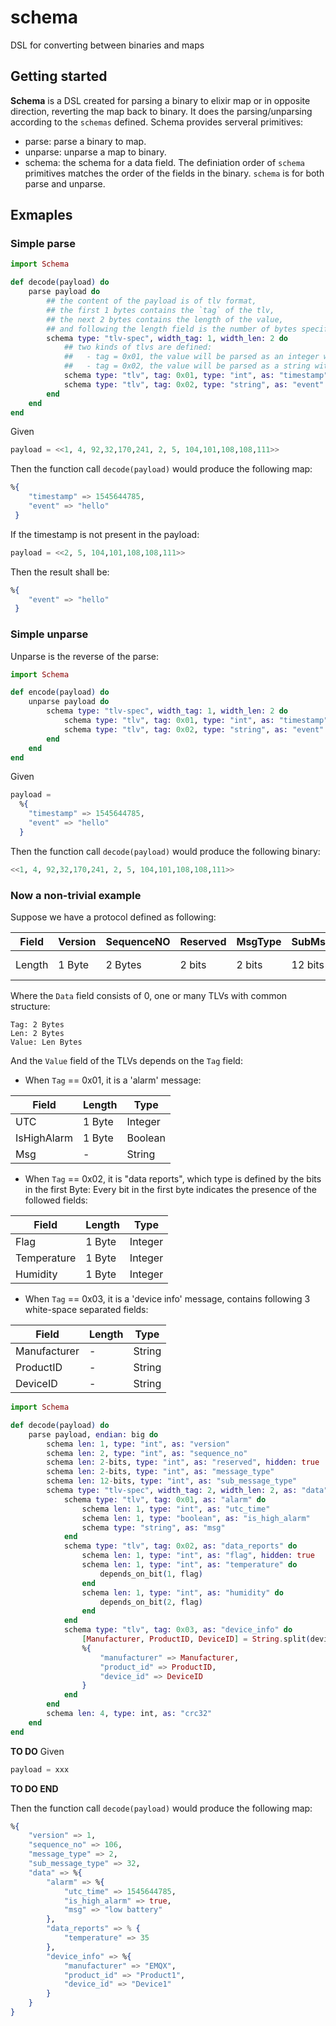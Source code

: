 # schema
DSL for converting between binaries and maps

## Getting started
**Schema** is a DSL created for parsing a binary to elixir map or in opposite direction, reverting the map back to binary. It does the parsing/unparsing according to the `schemas` defined.
Schema provides serveral primitives:
- parse: parse a binary to map.
- unparse: unparse a map to binary.
- schema: the schema for a data field. The definiation order of `schema` primitives matches the order of the fields in the binary. `schema` is for both parse and unparse.

## Exmaples
### Simple parse
```elixir
import Schema

def decode(payload) do
    parse payload do
        ## the content of the payload is of tlv format,
        ## the first 1 bytes contains the `tag` of the tlv,
        ## the next 2 bytes contains the length of the value,
        ## and following the length field is the number of bytes specified by the length.
        schema type: "tlv-spec", width_tag: 1, width_len: 2 do
            ## two kinds of tlvs are defined:
            ##   - tag = 0x01, the value will be parsed as an integer with a key = "timestamp"
            ##   - tag = 0x02, the value will be parsed as a string with a key = "event"
            schema type: "tlv", tag: 0x01, type: "int", as: "timestamp"
            schema type: "tlv", tag: 0x02, type: "string", as: "event"
        end
    end
end
```

Given
```elixir
payload = <<1, 4, 92,32,170,241, 2, 5, 104,101,108,108,111>>
```
Then the function call `decode(payload)` would produce the following map:
```elixir
%{
    "timestamp" => 1545644785,
    "event" => "hello"
 }
```

If the timestamp is not present in the payload:
```elixir
payload = <<2, 5, 104,101,108,108,111>>

```
Then the result shall be:
```elixir
%{
    "event" => "hello"
 }
```
### Simple unparse
Unparse is the reverse of the parse:

```elixir
import Schema

def encode(payload) do
    unparse payload do
        schema type: "tlv-spec", width_tag: 1, width_len: 2 do
            schema type: "tlv", tag: 0x01, type: "int", as: "timestamp"
            schema type: "tlv", tag: 0x02, type: "string", as: "event"
        end
    end
end
```
Given
```elixir
payload =
  %{
    "timestamp" => 1545644785,
    "event" => "hello"
  }
```
Then the function call `decode(payload)` would produce the following binary:
```elixir
<<1, 4, 92,32,170,241, 2, 5, 104,101,108,108,111>>
```


### Now a non-trivial example

Suppose we have a protocol defined as following:

|Field | Version | SequenceNO | Reserved | MsgType | SubMsgType | Data    | CRC32 |
|------|---------|------------|----------|---------|------------|---------|-----|
|Length| 1 Byte  | 2 Bytes    | 2 bits   | 2 bits  | 12 bits    | n Bytes | 4 Bytes|

Where the `Data` field consists of 0, one or many TLVs with common structure:
```
Tag: 2 Bytes
Len: 2 Bytes
Value: Len Bytes
```

And the `Value` field of the TLVs depends on the `Tag` field:

- When `Tag` == 0x01, it is a 'alarm' message:

|Field | Length  | Type |
|------|---------|------|
|UTC   | 1 Byte  | Integer|
|IsHighAlarm | 1 Byte  | Boolean|
|Msg   | -      | String|

- When `Tag` == 0x02, it is "data reports", which type is defined by the bits in the first Byte:
  Every bit in the first byte indicates the presence of the followed fields:

|Field | Length  | Type |
|------|---------|------|
|Flag   | 1 Byte  | Integer|
|Temperature | 1 Byte | Integer |
|Humidity    | 1 Byte | Integer |

- When `Tag` == 0x03, it is a 'device info' message, contains following 3 white-space separated fields:

|Field | Length  | Type |
|------|---------|------|
|Manufacturer   | -  | String|
|ProductID      | -  | String|
|DeviceID       | -  | String|

```elixir
import Schema

def decode(payload) do
    parse payload, endian: big do
        schema len: 1, type: "int", as: "version"
        schema len: 2, type: "int", as: "sequence_no"
        schema len: 2-bits, type: "int", as: "reserved", hidden: true
        schema len: 2-bits, type: "int", as: "message_type"
        schema len: 12-bits, type: "int", as: "sub_message_type"
        schema type: "tlv-spec", width_tag: 2, width_len: 2, as: "data" do
            schema type: "tlv", tag: 0x01, as: "alarm" do
                schema len: 1, type: "int", as: "utc_time"
                schema len: 1, type: "boolean", as: "is_high_alarm"
                schema type: "string", as: "msg"
            end
            schema type: "tlv", tag: 0x02, as: "data_reports" do
                schema len: 1, type: "int", as: "flag", hidden: true
                schema len: 1, type: "int", as: "temperature" do
                    depends_on_bit(1, flag)
                end
                schema len: 1, type: "int", as: "humidity" do
                    depends_on_bit(2, flag)
                end
            end
            schema type: "tlv", tag: 0x03, as: "device_info" do
                [Manufacturer, ProductID, DeviceID] = String.split(device_info)
                %{
                    "manufacturer" => Manufacturer,
                    "product_id" => ProductID,
                    "device_id" => DeviceID
                }
            end
        end
        schema len: 4, type: int, as: "crc32"
    end
end
```

**TO DO**
Given
```elixir
payload = xxx
```
**TO DO END**

Then the function call `decode(payload)` would produce the following map:

```elixir
%{
    "version" => 1,
    "sequence_no" => 106,
    "message_type" => 2,
    "sub_message_type" => 32,
    "data" => %{
        "alarm" => %{
            "utc_time" => 1545644785,
            "is_high_alarm" => true,
            "msg" => "low battery"
        },
        "data_reports" => % {
            "temperature" => 35
        },
        "device_info" => %{
            "manufacturer" => "EMQX",
            "product_id" => "Product1",
            "device_id" => "Device1"
        }
    }
}
```
